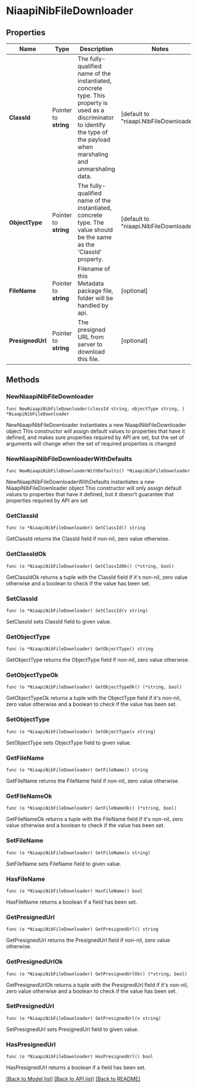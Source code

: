 # NiaapiNibFileDownloader

## Properties

Name | Type | Description | Notes
------------ | ------------- | ------------- | -------------
**ClassId** | Pointer to **string** | The fully-qualified name of the instantiated, concrete type. This property is used as a discriminator to identify the type of the payload when marshaling and unmarshaling data. | [default to "niaapi.NibFileDownloader"]
**ObjectType** | Pointer to **string** | The fully-qualified name of the instantiated, concrete type. The value should be the same as the &#39;ClassId&#39; property. | [default to "niaapi.NibFileDownloader"]
**FileName** | Pointer to **string** | Filename of this Metadata package file, folder will be handled by api. | [optional] 
**PresignedUrl** | Pointer to **string** | The presigned URL from server to download this file. | [optional] 

## Methods

### NewNiaapiNibFileDownloader

`func NewNiaapiNibFileDownloader(classId string, objectType string, ) *NiaapiNibFileDownloader`

NewNiaapiNibFileDownloader instantiates a new NiaapiNibFileDownloader object
This constructor will assign default values to properties that have it defined,
and makes sure properties required by API are set, but the set of arguments
will change when the set of required properties is changed

### NewNiaapiNibFileDownloaderWithDefaults

`func NewNiaapiNibFileDownloaderWithDefaults() *NiaapiNibFileDownloader`

NewNiaapiNibFileDownloaderWithDefaults instantiates a new NiaapiNibFileDownloader object
This constructor will only assign default values to properties that have it defined,
but it doesn't guarantee that properties required by API are set

### GetClassId

`func (o *NiaapiNibFileDownloader) GetClassId() string`

GetClassId returns the ClassId field if non-nil, zero value otherwise.

### GetClassIdOk

`func (o *NiaapiNibFileDownloader) GetClassIdOk() (*string, bool)`

GetClassIdOk returns a tuple with the ClassId field if it's non-nil, zero value otherwise
and a boolean to check if the value has been set.

### SetClassId

`func (o *NiaapiNibFileDownloader) SetClassId(v string)`

SetClassId sets ClassId field to given value.


### GetObjectType

`func (o *NiaapiNibFileDownloader) GetObjectType() string`

GetObjectType returns the ObjectType field if non-nil, zero value otherwise.

### GetObjectTypeOk

`func (o *NiaapiNibFileDownloader) GetObjectTypeOk() (*string, bool)`

GetObjectTypeOk returns a tuple with the ObjectType field if it's non-nil, zero value otherwise
and a boolean to check if the value has been set.

### SetObjectType

`func (o *NiaapiNibFileDownloader) SetObjectType(v string)`

SetObjectType sets ObjectType field to given value.


### GetFileName

`func (o *NiaapiNibFileDownloader) GetFileName() string`

GetFileName returns the FileName field if non-nil, zero value otherwise.

### GetFileNameOk

`func (o *NiaapiNibFileDownloader) GetFileNameOk() (*string, bool)`

GetFileNameOk returns a tuple with the FileName field if it's non-nil, zero value otherwise
and a boolean to check if the value has been set.

### SetFileName

`func (o *NiaapiNibFileDownloader) SetFileName(v string)`

SetFileName sets FileName field to given value.

### HasFileName

`func (o *NiaapiNibFileDownloader) HasFileName() bool`

HasFileName returns a boolean if a field has been set.

### GetPresignedUrl

`func (o *NiaapiNibFileDownloader) GetPresignedUrl() string`

GetPresignedUrl returns the PresignedUrl field if non-nil, zero value otherwise.

### GetPresignedUrlOk

`func (o *NiaapiNibFileDownloader) GetPresignedUrlOk() (*string, bool)`

GetPresignedUrlOk returns a tuple with the PresignedUrl field if it's non-nil, zero value otherwise
and a boolean to check if the value has been set.

### SetPresignedUrl

`func (o *NiaapiNibFileDownloader) SetPresignedUrl(v string)`

SetPresignedUrl sets PresignedUrl field to given value.

### HasPresignedUrl

`func (o *NiaapiNibFileDownloader) HasPresignedUrl() bool`

HasPresignedUrl returns a boolean if a field has been set.


[[Back to Model list]](../README.md#documentation-for-models) [[Back to API list]](../README.md#documentation-for-api-endpoints) [[Back to README]](../README.md)


